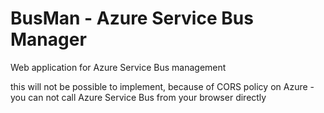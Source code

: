 # BusMan - Azure Service Bus Manager
Web application for Azure Service Bus management

this will not be possible to implement, because of CORS policy on Azure - you can not call Azure Service Bus from your browser directly
